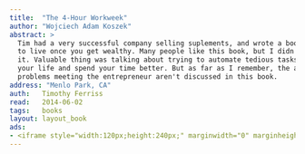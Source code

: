 ```yaml
---
title:	"The 4-Hour Workweek"
author: "Wojciech Adam Koszek"
abstract: >
  Tim had a very successful company selling suplements, and wrote a book how
  to live once you get wealthy. Many people like this book, but I didn't get
  it. Valuable thing was talking about trying to automate tedious tasks in
  your life and spend your time better. But as far as I remember, the actual
  problems meeting the entrepreneur aren't discussed in this book.
address: "Menlo Park, CA"
auth:	Timothy Ferriss
read:	2014-06-02
tags:	books
layout: layout_book
ads:
- <iframe style="width:120px;height:240px;" marginwidth="0" marginheight="0" scrolling="no" frameborder="0" src="//ws-na.amazon-adsystem.com/widgets/q?ServiceVersion=20070822&OneJS=1&Operation=GetAdHtml&MarketPlace=US&source=ss&ref=ss_til&ad_type=product_link&tracking_id=wkoszek-20&marketplace=amazon&region=US&placement=B002WE46UW&asins=B002WE46UW&linkId=Z4LWVLEDJ4X6GXY7&show_border=false&link_opens_in_new_window=true&price_color=333333&title_color=C00000&bg_color=FFFFFF"></iframe>
---
```

